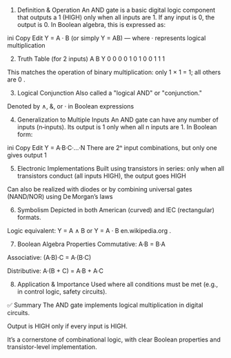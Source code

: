 1. Definition & Operation
An AND gate is a basic digital logic component that outputs a 1 (HIGH) only when all inputs are 1. If any input is 0, the output is 0. In Boolean algebra, this is expressed as:

ini
Copy
Edit
Y = A · B   (or simply Y = AB)
— where · represents logical multiplication 


2. Truth Table (for 2 inputs)
A	B	Y
0	0	0
0	1	0
1	0	0
1	1	1

This matches the operation of binary multiplication: only 1 × 1 = 1; all others are 0 .

3. Logical Conjunction
Also called a "logical AND" or "conjunction."

Denoted by ∧, &, or · in Boolean expressions 


4. Generalization to Multiple Inputs
An AND gate can have any number of inputs (n‑inputs). Its output is 1 only when all n inputs are 1. In Boolean form:

ini
Copy
Edit
Y = A·B·C·...·N
There are 2ⁿ input combinations, but only one gives output 1 


5. Electronic Implementations
Built using transistors in series: only when all transistors conduct (all inputs HIGH), the output goes HIGH 


Can also be realized with diodes or by combining universal gates (NAND/NOR) using De Morgan’s laws 


6. Symbolism
Depicted in both American (curved) and IEC (rectangular) formats.

Logic equivalent: Y = A ∧ B or Y = A · B 
en.wikipedia.org
.

7. Boolean Algebra Properties
Commutative: A·B = B·A

Associative: (A·B)·C = A·(B·C)

Distributive: A·(B + C) = A·B + A·C 


8. Application & Importance
Used where all conditions must be met (e.g., in control logic, safety circuits).

✅ Summary
The AND gate implements logical multiplication in digital circuits.

Output is HIGH only if every input is HIGH.

It’s a cornerstone of combinational logic, with clear Boolean properties and transistor-level implementation.
